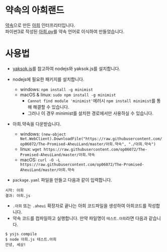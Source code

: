 # 약속의 아희랜드
[약속](http://yaksok.org)으로 만든 [아희](https://aheui.github.io/) 인터프리터입니다.
<br>파이썬3로 작성된 [아희.py](https://github.com/op06072/The-Promised-AheuiLand/blob/master/아희.py)를 약속 언어로 이식하여 만들었습니다.

# 사용법
* [yaksok.js](https://github.com/yaksok/yaksok.js)를 참고하여 nodejs와 yaksok.js를 설치합니다.

* nodejs에 필요한 패키지를 설치합니다.
  - windows: ```npm install -g minimist```
  - macOS & linux: ```sudo npm install -g minimist```
    + ```Cannot find module 'minimist'```에러시 ```npm install minimist```를 통해 해결할 수 있습니다.
    + 그러나 이 경우 minimist를 설치한 경로에서만 사용하실 수 있습니다.

* 아희.약속을 다운받습니다.
  - windows: ```(new-object Net.WebClient).DownloadFile("https://raw.githubusercontent.com/op06072/The-Promised-AheuiLand/master/아희.약속", "./아희.약속")```
  - linux: ```wget https://raw.githubusercontent.com/op06072/The-Promised-AheuiLand/master/아희.약속```
  - macOS: ```curl -O -L https://raw.githubusercontent.com/op06072/The-Promised-AheuiLand/master/아희.약속```

* ```package.yaml``` 파일을 만들고 다음과 같이 입력합니다.
```
시작: 아희
결과: 아희.js
```
* ```.아희``` 또는 ```.aheui``` 확장자로 끝나는 아희 코드파일을 생성하여 아희코드를 작성합니다.
* 약속 코드를 컴파일하고 실행합니다. 만약 파일명이 ```테스트.아희```라면 다음과 같습니다.
```
$ ysjs compile
$ node 아희.js 테스트.아희
안녕, 세상!
```